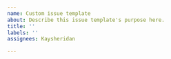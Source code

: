```yaml
---
name: Custom issue template
about: Describe this issue template's purpose here.
title: ''
labels: ''
assignees: Kaysheridan

---
```



